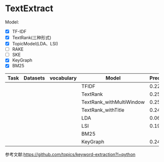 # TextExtract
Model:
- [x] TF-IDF
- [x] TextRank(三种形式)
- [x] TopicModel(LDA、LSI)
- [ ] RAKE
- [ ] SKE
- [x] KeyGraph
- [x] BM25

| Task     | Datasets| vocabulary |Model                   |Precision|Recall|F1 |
|----------|---------|------------|------------------------|---------|------|---|
|          |         |            |TFIDF                   |   0.224      |  0.225 | 0.225  |
|          |         |            |TextRank                |   0.251      |  0.252 |  0.252 |
|          |         |            |TextRank_withMultiWindow|   0.255      |  0.256 |  0.256 |
|          |         |            |TextRank_withTitle      |   0.246      |  0.246 |  0.246 |
|          |         |            |LDA                     |   0.069      |  0.070 |  0.069 |
|          |         |            |LSI                     |   0.192      |  0.192 |  0.192 |
|          |         |            |BM25                    |         |      |   |
|          |         |            |KeyGraph                |   0.244      | 0.244  | 0.244  |
参考文献:https://github.com/topics/keyword-extraction?l=python
